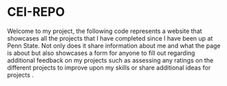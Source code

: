 # CEI-REPO
Welcome to my project, the following code represents a website that showcases all the projects that I have completed since I have been up at Penn State. Not only does it share information about me and what the page is about but also showcases a form for anyone to fill out regarding additional feedback on my projects such as assessing any ratings on the different projects to improve upon my skills or share additional ideas for projects . 
